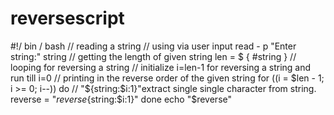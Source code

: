 # reversescript

#!/ bin / bash
// reading a string
// using via user input
read - p "Enter string:" string
    // getting the length of given string
    len
    = $
{
    #string
}
// looping for reversing a string
// initialize i=len-1 for reversing a string and run till i=0
// printing in the reverse order of the given string
for ((i = $len - 1; i >= 0; i--))
    do
    // "${string:$i:1}"extract single single character from string.
    reverse = "$reverse${string:$i:1}" done
        echo "$reverse"
